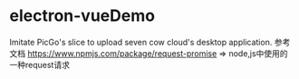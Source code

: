 # electron-vueDemo
Imitate PicGo's slice to upload seven cow cloud's desktop application.</n>
参考文档</n>
https://www.npmjs.com/package/request-promise  => node,js中使用的一种request请求</n>
